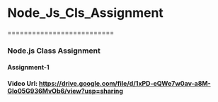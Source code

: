 # Node_Js_Cls_Assignment
==========================
### Node.js Class Assignment
#### Assignment-1
#### Video Url: https://drive.google.com/file/d/1xPD-eQWe7w0av-a8M-Glo05G936MvOb6/view?usp=sharing